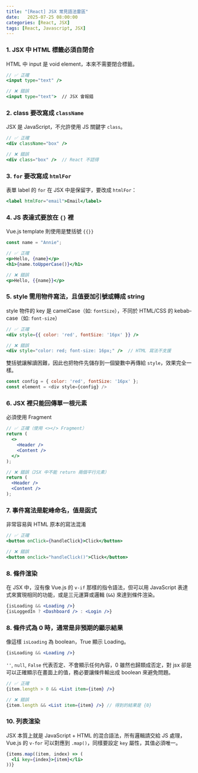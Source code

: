 ```yaml
---
title: "[React] JSX 常見語法雷區"
date:   2025-07-25 08:00:00
categories: [React, JSX]
tags: [React, Javascript, JSX]
---
```


### 1. JSX 中 HTML 標籤必須自閉合
HTML 中 input 是 void element，本來不需要閉合標籤。
```jsx
// ✅ 正確
<input type="text" />

// ❌ 錯誤
<input type="text">  // JSX 會報錯
```


### 2. class 要改寫成 `className`
JSX 是 JavaScript，不允許使用 JS 關鍵字 `class`。
```jsx
// ✅ 正確
<div className="box" />

// ❌ 錯誤
<div class="box" />  // React 不認得
```


### 3. `for` 要改寫成 `htmlFor`
表單 label 的 `for` 在 JSX 中是保留字，要改成 `htmlFor`：
```jsx
<label htmlFor="email">Email</label>
```


### 4. JS 表達式要放在 `{}` 裡
Vue.js template 則使用是雙括號 `{{}}`
```jsx
const name = "Annie";

// ✅ 正確
<p>Hello, {name}</p>
<h1>{name.toUpperCase()}</h1>

// ❌ 錯誤
<p>Hello, {{name}}</p>
```


### 5. style 需用物件寫法，且值要加引號或轉成 string
style 物件的 key 是 camelCase（如: `fontSize`），不同於 HTML/CSS 的 kebab-case（如: `font-size`）
```jsx
// ✅ 正確
<div style={{ color: 'red', fontSize: '16px' }} />

// ❌ 錯誤
<div style="color: red; font-size: 16px;" />  // HTML 寫法不支援
```

雙括號讓解讀困難，因此也把物件先儲存到一個變數中再傳給 `style`，效果完全一樣。
```js
const config = { color: 'red', fontSize: '16px' };
const element = <div style={config} />
```


### 6. JSX 裡只能回傳單一根元素
必須使用 Fragment
```jsx
// ✅ 正確（使用 <></> Fragment）
return (
  <>
    <Header />
    <Content />
  </>
);

// ❌ 錯誤（JSX 中不能 return 兩個平行元素）
return (
  <Header />
  <Content />
);
```


### 7. 事件寫法是駝峰命名，值是函式
非常容易與 HTML 原本的寫法混淆
```jsx
// ✅ 正確
<button onClick={handleClick}>Click</button>

// ❌ 錯誤
<button onclick="handleClick()">Click</button>
```


### 8. 條件渲染
在 JSX 中，沒有像 Vue.js 的 `v-if` 那樣的指令語法，但可以用 JavaScript 表達式來實現相同的功能，或是三元運算或邏輯 (`&&`) 來達到條件渲染。
```jsx
{isLoading && <Loading />}
{isLoggedIn ? <Dashboard /> : <Login />}
```


### 8. 條件式為 0 時，通常是非預期的顯示結果
像這樣 `isLoading` 為 boolean，True 顯示 Loading。
```jsx
{isLoading && <Loading />}
```

`''`, `null`, `False` 代表否定、不會顯示任何內容，0 雖然也歸類成否定，對 jsx 卻是可以正確顯示在畫面上的值，務必要讓條件輸出成 boolean 來避免問題。
```jsx
// ✅ 正確
{item.length > 0 && <List item={item} />}

// ❌ 錯誤
{item.length && <List item={item} />} // 得到的結果是 {0}
```


### 10. 列表渲染
JSX 本質上就是 JavaScript + HTML 的混合語法，所有邏輯請交給 JS 處理，Vue.js 的 `v-for` 可以對應到 `.map()`，同樣要設定 `key` 屬性，其值必須唯一。
```jsx
{items.map((item, index) => (
  <li key={index}>{item}</li>
))}
```

